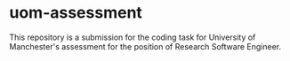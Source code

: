 # uom-assessment

This repository is a submission for the coding task for University of Manchester's assessment for the position of Research Software Engineer.
